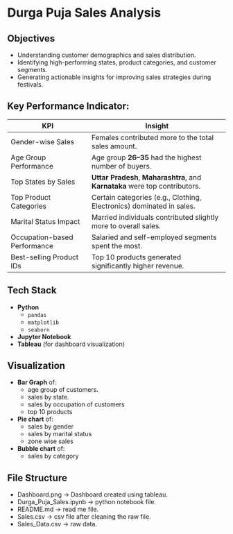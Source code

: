 # Durga Puja Sales Analysis

## Objectives
- Understanding customer demographics and sales distribution.
- Identifying high-performing states, product categories, and customer segments.
- Generating actionable insights for improving sales strategies during festivals.

## Key Performance Indicator:

| KPI                             | Insight |
|----------------------------------|--------|
|  Gender-wise Sales            | Females contributed more to the total sales amount. |
|  Age Group Performance          | Age group **26–35** had the highest number of buyers. |
|  Top States by Sales            | **Uttar Pradesh**, **Maharashtra**, and **Karnataka** were top contributors. |
|  Top Product Categories         | Certain categories (e.g., Clothing, Electronics) dominated in sales. |
|  Marital Status Impact        | Married individuals contributed slightly more to overall sales. |
|  Occupation-based Performance   | Salaried and self-employed segments spent the most. |
|  Best-selling Product IDs       | Top 10 products generated significantly higher revenue. |


## Tech Stack
- **Python**
  - `pandas`
  - `matplotlib`
  - `seaborn`
- **Jupyter Notebook**
- **Tableau** (for dashboard visualization)

## Visualization
- **Bar Graph** of:
    - age group of customers.
    - sales by state.
    - sales by occupation of customers
    - top 10 products
- **Pie chart** of:
    - sales by gender
    - sales by marital status
    - zone wise sales
- **Bubble chart** of:
    - sales by category

## File Structure
- Dashboard.png -> Dashboard created using tableau.
- Durga_Puja_Sales.ipynb -> python notebook file.
- README.md -> read me file.
- Sales.csv -> csv file after cleaning the raw file.
- Sales_Data.csv -> raw data.

